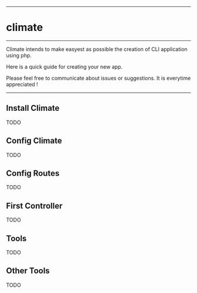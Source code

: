 
----------

climate
==========
----------


Climate intends to make easyest as possible the creation of CLI application using php.


Here is a quick guide for creating your new app.

Please feel free to communicate about issues or suggestions. It is everytime appreciated !

-----------------

Install Climate
-----



TODO



Config Climate
-----------------


TODO



Config Routes
-----------------


TODO



First Controller
-------------

TODO



Tools
-------------

TODO



Other Tools
-------------

TODO
